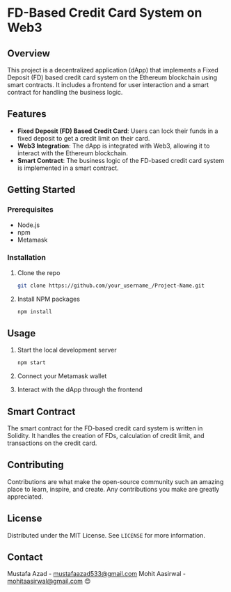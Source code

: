 # FD-Based Credit Card System on Web3

## Overview

This project is a decentralized application (dApp) that implements a Fixed Deposit (FD) based credit card system on the Ethereum blockchain using smart contracts. It includes a frontend for user interaction and a smart contract for handling the business logic.

## Features

- **Fixed Deposit (FD) Based Credit Card**: Users can lock their funds in a fixed deposit to get a credit limit on their card.
- **Web3 Integration**: The dApp is integrated with Web3, allowing it to interact with the Ethereum blockchain.
- **Smart Contract**: The business logic of the FD-based credit card system is implemented in a smart contract.

## Getting Started

### Prerequisites

- Node.js
- npm
- Metamask

### Installation

1. Clone the repo
   ```sh
   git clone https://github.com/your_username_/Project-Name.git
   ```
2. Install NPM packages
   ```sh
   npm install
   ```

## Usage

1. Start the local development server

   ```sh
   npm start
   ```

2. Connect your Metamask wallet

3. Interact with the dApp through the frontend

## Smart Contract

The smart contract for the FD-based credit card system is written in Solidity. It handles the creation of FDs, calculation of credit limit, and transactions on the credit card.

## Contributing

Contributions are what make the open-source community such an amazing place to learn, inspire, and create. Any contributions you make are greatly appreciated.

## License

Distributed under the MIT License. See `LICENSE` for more information.

## Contact

Mustafa Azad - mustafaazad533@gmail.com
Mohit Aasirwal - mohitaasirwal@gmail.com
😊
